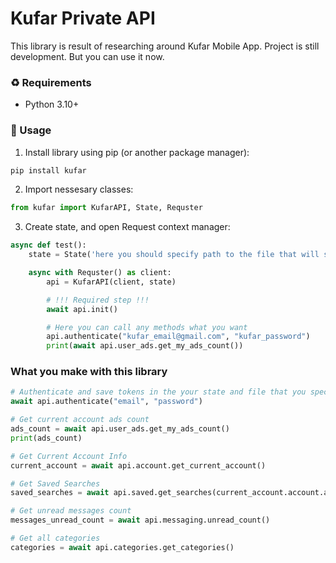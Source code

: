# Kufar Private API

This library is result of researching around Kufar Mobile App. Project is still development. But you can use it now.

### :recycle: Requirements

- Python 3.10+

### :pill: Usage

1. Install library using pip (or another package manager):

```bash
pip install kufar
```

2. Import nessesary classes:

```python
from kufar import KufarAPI, State, Requster
```

3. Create state, and open Request context manager:

```python
async def test():
    state = State('here you should specify path to the file that will store your state')

    async with Requster() as client:
        api = KufarAPI(client, state)

        # !!! Required step !!!
        await api.init()

        # Here you can call any methods what you want
        api.authenticate("kufar_email@gmail.com", "kufar_password")
        print(await api.user_ads.get_my_ads_count())

```

### What you make with this library

```python
# Authenticate and save tokens in the your state and file that you specified
await api.authenticate("email", "password")

# Get current account ads count
ads_count = await api.user_ads.get_my_ads_count()
print(ads_count)

# Get Current Account Info
current_account = await api.account.get_current_account()

# Get Saved Searches
saved_searches = await api.saved.get_searches(current_account.account.account_id)

# Get unread messages count
messages_unread_count = await api.messaging.unread_count()

# Get all categories
categories = await api.categories.get_categories()
```
